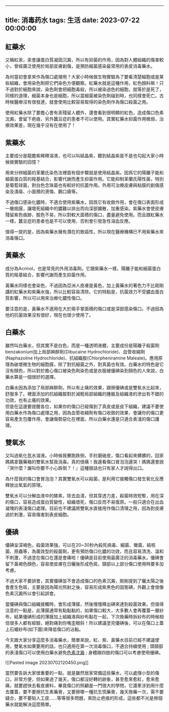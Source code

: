 
---
title: 消毒药水
tags: 生活
date: 2023-07-22 00:00:00
---

## 紅藥水

又稱紅汞，汞會讓蛋白質凝固沉澱，所以有抑菌的作用，因為對人體組織的傷害較小，曾經廣泛使用於局部皮膚創傷，是預防細菌感染最常用的表皮消毒藥水。

為何當初會拿來作為傷口處理用？大家小時候做生物實驗為了要看清楚細胞或是某些組織，會用染色劑把它們染色方便觀察。紅藥水就是這種作用，紅色顏料嘛！只不過對於細胞來說，染色劑會把細胞毒殺，所以被染過色的細胞，就等於是死了，同樣的道理，細菌本身也是細胞，所以當細菌被染色劑碰到時，也同樣會死亡。古時候醫療沒有很發達，就會使用比較容易取得的染色劑作為傷口殺菌之用。
 <!--more-->
使用紅藥水除了要擔心會有汞殘留人體外，還會看到很明顯的紅色，造成傷口色素沈澱，會留下疤痕，另外蠶豆症的患者不可以使用。其實紅藥水抑菌作用微弱，治療效果差，現在幾乎沒有在使用了！

## 紫藥水

主要成分是龍膽紫稀釋溶液，也可以叫結晶紫，聽到結晶紫是不是也勾起大家小時候做實驗的回憶？


用來分辨細菌的革蘭氏染色法裡面有個步驟就是使用結晶紫。因爲它的陽離子能和細菌蛋白質的羧基結合，影響代謝而產生抑菌作用。它能抑制革蘭氏陽性菌，特別是葡萄球菌，對白色念珠菌也有較好的抗菌作用。外用可治療皮膚與粘膜的創傷感染及潰瘍、小面積的燙傷、鵝口瘡等。

不過傷口感染化膿時，不適合使用紫藥水，因爲它有收斂作用，會在傷口表面形成一層痂膜，讓壞死組織中的膿難以排出而向深部擴散，加重感染。紫藥水會使皮膚殘留紫色痕跡，脫色不易，所以對較大面積的傷口，盡量避免使用。而且跟紅藥水一樣，蠶豆症的患者也是不可以使用，否則會引發急性溶血反應。

值得一提的是，因為紫藥水擁有潛在的致癌性，所以現在醫療機構已不用紫藥水來消毒傷口。

## 黃藥水

成分為Acrinol，也是常見的外用消毒劑。它跟紫藥水一樣，陽離子能和細菌蛋白質的羧基結合，影響代謝而產生抑菌作用。

黃藥水同樣也會染色，不過因為亞洲人皮膚是黃色，加上黃藥水的著色力不比剛剛講的紅藥水和紫藥水強，所以比較容易清除。它的特點是，抗菌效力不受膿血蛋白質影響，所以可以用來治療化膿性傷口。

要注意的是，黃藥水不適用在大於兩手掌面積的傷口或是深部感染傷口。不過因為他的抗菌效果沒有很好，現在也很少使用了。

## 白藥水

雖然叫白藥水，但其實不是白色，而是一種透明液體，主要成份是陽離子殺菌劑benzakonium加上局部麻醉劑(Dibucaine Hydrochloride)、血管收縮劑(Naphazoline Hydrochloride)、抗組織胺(Chlorpheniramine Maleate)。應用原理為破壞微生物的細胞膜，除了對抗細菌之外，對真菌也有效。白藥水的特色是它沒有顏色，所以對於擔心傷口被染色劑染色或是衣服被優碘染到顏色的人來說，白藥水算是一個很好的選擇。

白藥水因為添加了局部麻醉劑，所以有止痛的效果，跟擦優碘或是雙氧水比起來，舒服多了。裡面添加的抗組織胺對於減輕局部組織的腫脹及組織液的滲出有不錯的功效，也有止癢的效果。  
但是在這邊要提醒各位，如果你的傷口已經傷到了真皮或是皮下組織，建議不要使用白藥水作為傷口處理之用，因為血管收縮劑有傷口收斂的效果，會讓你的傷口更容易產生包覆作用，會讓傷勢惡化在裡面，所以白藥水還是只適合表淺的傷口護理。

## 雙氧水

又叫過氧化氫水溶液。小時候我賽跑跌倒，手肘磨破皮，傷口看起來髒髒的，回家媽媽拿醫藥箱的雙氧水幫我消毒。真的很痛！我邊看傷口冒泡泡邊哭！媽媽還會說『哭什麼？誰叫你要不小心跌倒？！』這種狠話也只有家人才說得出口。

為什麼我的傷口會冒泡泡？其實雙氧水可以殺菌，是利用它接觸傷口發生氧化反應釋放出氧氣的原理。

雙氧水可以分解血液中的酵素，除去血漬，但其穿透力差，殺菌時效短暫，用在深的傷口，容易造成蛋白質變性，組織壞死，傷口反而不易復原。一般只適合在出血凝塊的表淺傷口處理。目前也不建議將雙氧水直接用作傷口清理之用，因為對皮膚過於刺激，容易傷害到表皮細胞。

## 優碘

優碘呈深褐色，殺菌效果強，可以在20~30秒內殺死病毒、細菌、黴菌、結核菌、原蟲等，為廣效型的殺菌劑，更有預防傷口化膿的功效，而且容易清洗、溫和不刺激，不過塗在傷口在還是會痛啦！優碘是目前使用最廣泛的消毒藥水。優碘會留下黃褐色顏色，容易使皮膚在日曬後形成色斑，頸部以上部分傷口使用時要多加考慮。

不過大家不要誤會，其實優碘並不會造成傷口的色素沉澱，剛剛提到了曬太陽之後會產生色斑，主要是因為陽光照射之後，容易形成紫黑色的固態碘，外觀上會很像色素沉澱所以會引起誤會。

當優碘與傷口組織接觸時，會形成薄膜，然後慢慢釋出碘來達到殺菌效果。但值得注意的一點是，此薄膜通常有點黏黏的，如果傷口較大，大多數人會再覆蓋一層紗布，結果優碘形成的薄膜加上組織液與紗布黏在一起，下次換藥時拆紗布的時候相信很多人都有經驗，絕對痛到你嘴歪眼斜！所以建議塗完優碘後，可以在傷口上蓋上石蠟紗布(如下圖)來降低傷口的沾黏。

今天跟大家分享這麼多消毒藥水，簡單來說，紅、紫、黃藥水目前已經不建議使用，雙氧水如果要用的話，也只適用在第一次消毒傷口，不適合持續使用 ; 頭頸部的表淺傷口可以使用白藥水避免[色素沈澱](https://www.youtube.com/watch?v=GFCfjCO2-ss&t=549s) ; 身體跟四肢的傷口可以考慮使用優碘。

![[Pasted image 20230702120450.png]]

當然要告訴大家很重要的一點，就是雖然居家常備這些藥水，可以處理小型的傷口，非常方便，但如果過了幾天，傷口都沒好轉的跡象，甚至愈來愈紅，愈來愈痛，就要趕快去看皮膚科，畢竟傷口的照顧是一門很大的學問，它還牽涉到用什麼去覆蓋，要不要擦抗生素藥膏，又要擦哪一種抗生慌藥膏，幾天換藥一次，需不要縫合，要不要貼人工皮……等等很多問題，來防止疤痕的形成，這些都不光是擦個藥水就能解決這麼簡單。
